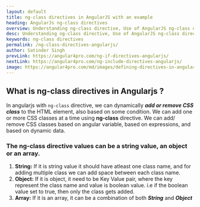 ```yaml
---
layout: default
title: ng-class directives in AngularJS with an example
heading: AngularJs ng-class directives 
overview: Understanding ng-class directive, Use of AngularJS ng-class directives with an example,  with ng-class bind one or more CSS classes to an HTML element, Different ways of using ng-class.
desc: Understanding ng-class directive, Use of AngularJS ng-class directives with an example,  with ng-class bind one or more CSS classes to an HTML element, Different ways of using ng-class.
keywords: ng-class directives
permalink: /ng-class-directives-angularjs/
author: Satinder Singh
prevLink: https://angular4pro.com/ng-if-directives-angularjs/
nextLink: https://angular4pro.com/ng-include-directives-angularjs/
image: https://angular4pro.com/md/images/defining-directives-in-angularjs.png
---
```


## <i class="fa fa-angle-double-right color"></i> What is ng-class directives in Angularjs ?
In angularjs with `ng-class` directive, we can dynamically ***add or remove CSS class*** to the HTML element, also based on some condition. We can add one or more CSS classes at a time using **ng-class** directive. We can add/ remove CSS classes based on angular variable, based on expressions, and based on dynamic data.

### The ng-class directive values can be a string value, an object or an array.
 1. **String:** If it is string value it should have atleast one class name, and for adding multiple class we can add space between each class name.
 2. **Object:** If it is object, it need to be Key Value pair, where the key represent the class name and value is boolean value. i.e  if the boolean value set to true, then only the class gets added.
 3. **Array:** If it is an array, it can be a combination of both ***String*** and ***Object***
